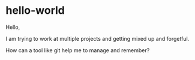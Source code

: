 # hello-world

Hello, 

I am trying to work at multiple projects and getting mixed up and forgetful.

How can a tool like git help me to manage and remember?

